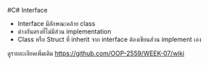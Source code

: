 #C# Interface
* Interface มีลักษณะคล้าย class
* ต่างกันตรงที่ไม่มีส่วน implementation
* Class หรือ Struct ที่ inherit จาก interface ต้องเขียนส่วน implement เอง

ดูรายละเอียดเพิ่มเติม
https://github.com/OOP-2559/WEEK-07/wiki
